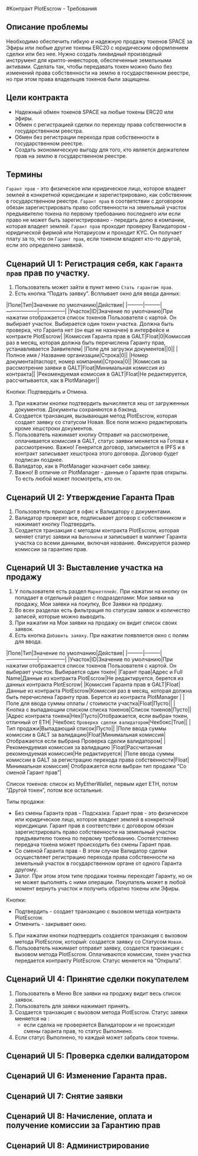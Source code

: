 #Контракт PlotEscrow  - Требования

## Описание проблемы
Необходимо обеспечить гибкую и надежную продажу токенов SPACE за Эфиры или любые другие токены ERC20 с юридическим оформлением сделки или без нее. Нужно создать ликвидный производный инструмент для крипто-инвесторов, обеспеченные земельными активами.  Сделать так, чтобы передавать токен можно было без изменений права собственности на землю в государственном реестре, но при этом права владельцев токенов были защищены.

## Цели контракта
- Надежный обмен токенов SPACE на любые токены ERC20 или эфиры.
- Обмен с регистрацией сделки по переходу права собственности в государственном реестра.
- Обмен без регистрации перехода прав собственности в государственном реестре.
- Создать экономическую выгоду для того, кто является держателем прав на землю в государственном реестре.

## Термины
`Гарант прав` - это физическое или юридическое лицо, которое владеет землей в конкретной юрисдикции и зарегистрировано, как собственник в государственном реестре. `Гарант прав` в соответствии с договором обязан зарегистрировать право собственности на земельный участок предъявителю токена по первому требованию последнего или если право не может быть зарегистрировано - передать долю в компании, которая владеет землей. `Гарант прав` проходит проверку Валидатором - юридической фирмой или Нотариусом и проходит KYC. Он получает плату за то, что он `Гарант прав`, если токеном владеет кто-то другой, если это определено заявкой.

## Сценарий UI 1: Регистрация себя, как `Гаранта прав` прав по участку.

1. Пользователь может зайти в пункт меню `Стать гарантом прав`.
2. Есть кнопка “Подать заявку”. Всплывает окно для ввода данных:

|Поле|Тип|Значение по умолчанию|Действие|
|———|———|——————|—————|
|Участок|ID|Значение по умолчанию|При нажатии отображается список токенов Пользователя с картой. Он выбирает участок. Выбирается один токен участка. Должна быть проверка, что Гаранта нет (он еще не назначен) в интерфейсе и контракте PlotEscrow|
|Комиссия Гаранта прав в  GALT|Float|0|Комиссия раз в месяц, которая должна быть перечислена Гаранту прав, устанавливается Заявителем|
|Поле для загрузки документов||0||
|Полное имя / Название организации|Строка|0||
|Номер документа(паспорт, номер компании)|Строка|0||
|Комиссия за рассмотрение заявки в GALT|Float|Минимальная комиссия из контракта||
|Рекомендуемая комиссия в GALT|Float|Не редактируется, рассчитывается, как в PlotManager||

Кнопки: Подтвердить и Отмена.

3. При нажатии кнопки подтвердить вычисляется хеш от загруженных документов. Документы сохраняются в бэкэнд.
4. Создается транзакция, вызывающая метод PlotEscrow, которая создает заявку со статусом Новая. Все поля можно редактировать кроме хешстроки документов.
5. Пользователь нажимает кнопку Отправит на рассмотрение, оплачивается комиссия в GALT, статус заявки меняется на Готова к рассмотрению. Важно! Генерится договор, записывется в IPFS и в контракт записывает хешстрока этого договора. Договор будет подписан позднее.
6. Валидатор, как в PlotManager назначает себе заявку.
7. Важно! В отличие от  PlotManager - данные о Гаранте прав открыты.   То есть любой может посмотреть, кто он.

## Сценарий UI 2: Утверждение Гаранта Прав

1. Пользователь приходит в офис к Валидатору с документами.
2. Валидатор проверят все, подписывает договор с собственником и нажимает кнопку Подтвердить.
3. Создается транзакция с методом контракта PlotEscrow, которая меняет статус заявки на `Выполнена` и записывает в маппинг Гаранта участка со всеми данными, включая название. Фиксируется размер комиссии за гарантию прав.

## Сценарий UI 3: Выставление участка на продажу

1. У пользователя есть раздел `Маркетплейс`. При нажатии на кнопку он попадает в отдельный раздел с подразделами: Мои заявки на продажу, Мои заявки на покупку, Все Заявки на продажу.
2. Во всех разделах есть фильтрация по статусам заявок и количество записей, которые можно выводить.
3. При нажатии на Мои заявки на продажу он видит список своих заявок.
4. Есть кнопка `Добавить заявку`. При нажатии появляется окно с полям для ввода.

|Поле|Тип|Значение по умолчанию|Действие|
|———|———|——————|—————|
|Участок|ID|Значение по умолчанию|При нажатии отображается список токенов Пользователя с картой. Он выбирает участок. Выбирается один токен|
|Гарант прав|Адрес и Full Name|Данные из контракта PlotEscrow|Не редактируется, берется из данных контракта PlotEscrow|
|Комиссия Гаранта прав в  GALT|Float|Данные из контракта PlotEscrow|Комиссия раз в месяц, которая должна быть перечислена Гаранту прав. Берется из контракта PlotManager |
|Поле для ввода суммы оплаты / стоимости участка|Float|Пусто||
|Кнопка с выпадающим списком списка токенов|Список токенов|Пусто||
|Адрес контракта токена|Hex|Пусто|Отображается, если выбран токен, отличный от ETH|
|Чекбокс `Проверка сделки валидатором`|Чекбокс|True||
|Тип продажи|Выпадающий список|Пусто||
|Поле ввода суммы комиссии в GALT за валидацию|Float|Минимальная комиссия| Отображается если выбрана Проверка сделки валидатором|
|Рекомендуемая комиссия за валидацию |Float|Рассчитанная рекомендуемая комиссия|Не редактируется|
|Поле ввода суммы комиссии в GALT за регистрацию перехода права собственности|Float|Минимальная комиссия| Отображается если выбран тип продажи “Со сменой Гарант прав”|

Список токенов: список из MyEtherWallet, первым идет ETH, потом “Другой токен”, потом все остальные.

Типы продажи:
- Без смены Гаранта прав - Подсказка: Гарант прав - это физическое или юридическое лицо, которое владеет землей в конкретной юрисдикции. Гарант прав в соответствии с договором обязан зарегистрировать право собственности на земельный участок предъявителю токена по первому требованию. Соответственно передача токена может происходить без смены Гарант прав.
- Со сменой Гаранта прав  - В этом случае Валидатор сделки осуществляет регистрацию перехода права собственности на земельный участок в государственном органе от одного Гаранта другому.
- Залог. При этом этом типе продажи токены переходят Гаранту, но он не может выполнять с ними операции. Покупатель может в любой момент вернуть участок и получить обратно токены или Эфиры.

Кнопки:
- Подтвердить  - создает транзакцию с вызовом метода контракта PlotEscrow.
- Отменить - закрывает окно.

5. При нажатии кнопки подтвердить создается транзакция с вызовом метода PlotEscrow, который:  создается заявку со Статусом `Новая`.
6. Пользователь нажимает отправит заявку, создается транзакция с вызовом метода PlotEscrow. Оплачиваются комиссии, токен участка передается контракту PlotEscrow. Статус меняется на “Открыта”.

## Сценарий UI 4: Принятие сделки покупателем

1. Пользователь в Меню Все заявки на продажу видит весь список заявок.
2. Пользователь для заявки нажимает принять.
3. Создается транзакция с вызовом метода PlotEscrow. Статус заявки меняется на :
     - если сделка не проверяется Валидатором и не происходит смены гаранта прав, то статус Выполнено.
4. Если статус Выполнено, то каждый может забрать свои токены.

## Сценарий UI 5: Проверка сделки валидатором

## Сценарий UI 6: Изменение Гаранта прав.

## Сценарий UI 7: Снятие заявки

## Сценарий UI 8: Начисление, оплата и получение комиссии за Гарантию прав

## Сценарий UI 8: Администрирование
